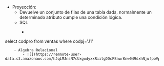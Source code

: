 - Proyección:
    - Devuelve un conjunto de filas de una tabla dada, normalmente un determinado atributo cumple una condición lógica.
    - SQL 
        - ```sql
select codpro from ventas where codpj='J1'
``` 
    - Algebra Relacional
        - ![](https://remnote-user-data.s3.amazonaws.com/hJqLMJnsN7cUxgwdyxxRiitgDDcFEawrKnw049dxhNjufpoVpN1s5GdSaO_7ukodl7pe6c8A9miyNN_f9RJNWiTORKpYAGjnLwaccWD1H2xeODwVTaaDJtLukRhiukcg.png) 
``` 

